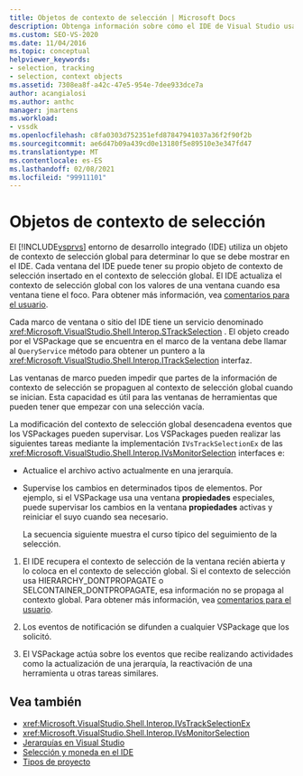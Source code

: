 ```yaml
---
title: Objetos de contexto de selección | Microsoft Docs
description: Obtenga información sobre cómo el IDE de Visual Studio usa un objeto de contexto de selección global para determinar lo que se debe mostrar en el IDE.
ms.custom: SEO-VS-2020
ms.date: 11/04/2016
ms.topic: conceptual
helpviewer_keywords:
- selection, tracking
- selection, context objects
ms.assetid: 7308ea8f-a42c-47e5-954e-7dee933dce7a
author: acangialosi
ms.author: anthc
manager: jmartens
ms.workload:
- vssdk
ms.openlocfilehash: c8fa0303d752351efd87847941037a36f2f90f2b
ms.sourcegitcommit: ae6d47b09a439cd0e13180f5e89510e3e347fd47
ms.translationtype: MT
ms.contentlocale: es-ES
ms.lasthandoff: 02/08/2021
ms.locfileid: "99911101"
---
```

# <a name="selection-context-objects"></a>Objetos de contexto de selección
El [!INCLUDE[vsprvs](../../code-quality/includes/vsprvs_md.md)] entorno de desarrollo integrado (IDE) utiliza un objeto de contexto de selección global para determinar lo que se debe mostrar en el IDE. Cada ventana del IDE puede tener su propio objeto de contexto de selección insertado en el contexto de selección global. El IDE actualiza el contexto de selección global con los valores de una ventana cuando esa ventana tiene el foco. Para obtener más información, vea [comentarios para el usuario](../../extensibility/internals/feedback-to-the-user.md).

 Cada marco de ventana o sitio del IDE tiene un servicio denominado <xref:Microsoft.VisualStudio.Shell.Interop.STrackSelection> . El objeto creado por el VSPackage que se encuentra en el marco de la ventana debe llamar al `QueryService` método para obtener un puntero a la <xref:Microsoft.VisualStudio.Shell.Interop.ITrackSelection> interfaz.

 Las ventanas de marco pueden impedir que partes de la información de contexto de selección se propaguen al contexto de selección global cuando se inician. Esta capacidad es útil para las ventanas de herramientas que pueden tener que empezar con una selección vacía.

 La modificación del contexto de selección global desencadena eventos que los VSPackages pueden supervisar. Los VSPackages pueden realizar las siguientes tareas mediante la implementación `IVsTrackSelectionEx` de las <xref:Microsoft.VisualStudio.Shell.Interop.IVsMonitorSelection> interfaces e:

- Actualice el archivo activo actualmente en una jerarquía.

- Supervise los cambios en determinados tipos de elementos. Por ejemplo, si el VSPackage usa una ventana **propiedades** especiales, puede supervisar los cambios en la ventana **propiedades** activas y reiniciar el suyo cuando sea necesario.

  La secuencia siguiente muestra el curso típico del seguimiento de la selección.

1. El IDE recupera el contexto de selección de la ventana recién abierta y lo coloca en el contexto de selección global. Si el contexto de selección usa HIERARCHY_DONTPROPAGATE o SELCONTAINER_DONTPROPAGATE, esa información no se propaga al contexto global. Para obtener más información, vea [comentarios para el usuario](../../extensibility/internals/feedback-to-the-user.md).

2. Los eventos de notificación se difunden a cualquier VSPackage que los solicitó.

3. El VSPackage actúa sobre los eventos que recibe realizando actividades como la actualización de una jerarquía, la reactivación de una herramienta u otras tareas similares.

## <a name="see-also"></a>Vea también
- <xref:Microsoft.VisualStudio.Shell.Interop.IVsTrackSelectionEx>
- <xref:Microsoft.VisualStudio.Shell.Interop.IVsMonitorSelection>
- [Jerarquías en Visual Studio](../../extensibility/internals/hierarchies-in-visual-studio.md)
- [Selección y moneda en el IDE](../../extensibility/internals/selection-and-currency-in-the-ide.md)
- [Tipos de proyecto](../../extensibility/internals/project-types.md)
